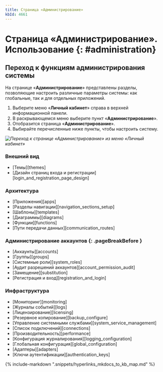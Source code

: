 ```yaml
---
title: Страница «Администрирование»
kbId: 4661
---
```


# Страница «Администрирование». Использование {: #administration}

## Переход к функциям администрирования системы

На странице «**Администрирование**» представлены разделы, позволяющие настроить различные параметры системы: как глобальные, так и для отдельных приложений.

1. Выберите меню «**Личный кабинет**» справа в верхней информационной панели.
2. В раскрывающемся меню выберите пункт «**Администрирование**».
3. Отобразится страница «**Администрирование**».
4. Выбирайте перечисленные ниже пункты, чтобы настроить систему.

_![Переход к странице «Администрирование» из меню «Личный кабинет»](img/personal_menu.png)_

### Внешний вид

* [Темы][themes]
* [Дизайн страниц входа и регистрации][login_and_registration_page_design]

### Архитектура

* [Приложения][apps]
* [Разделы навигации][navigation_sections_setup]
* [Шаблоны][templates]
* [Диаграммы][diagrams]
* [Функции][functions]
* [Пути передачи данных][communication_routes]

### Администрирование аккаунтов {: .pageBreakBefore }

* [Аккаунты][accounts]
* [Группы][groups]
* [Системные роли][system_roles]
* [Аудит разрешений аккаунтов][account_permission_audit]
* [Замещение][substitution]
* [Регистрация и вход][registration_and_login]

### Инфраструктура

* [Мониторинг][monitoring]
* [Журналы событий][logs]
* [Лицензирование][licensing]
* [Резервное копирование][backup_configure]
* [Управление системными службами][system_service_management]
* [Список подключений][connections]
* [Производительность][performance]
* [Конфигурация журналирования][logging_configuration]
* [Глобальная конфигурация][global_configuration]
* [Адаптеры][adapters]
* [Ключи аутентификации][authentication_keys]

{% include-markdown ".snippets/hyperlinks_mkdocs_to_kb_map.md" %}